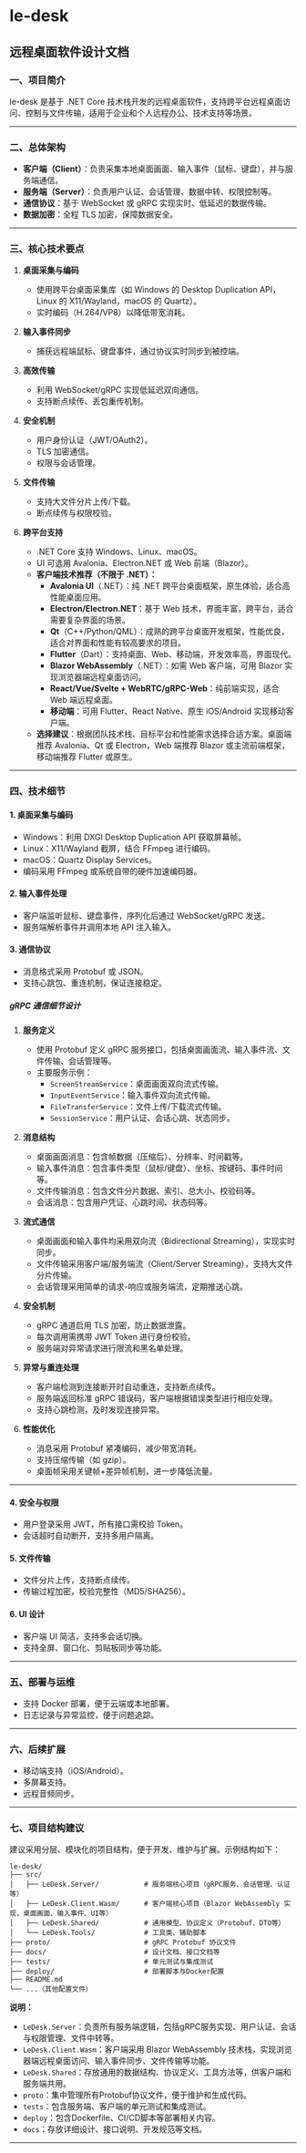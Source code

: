 # le-desk

## 远程桌面软件设计文档

### 一、项目简介

le-desk 是基于 .NET Core 技术栈开发的远程桌面软件，支持跨平台远程桌面访问、控制与文件传输，适用于企业和个人远程办公、技术支持等场景。

---

### 二、总体架构

- **客户端（Client）**：负责采集本地桌面画面、输入事件（鼠标、键盘），并与服务端通信。
- **服务端（Server）**：负责用户认证、会话管理、数据中转、权限控制等。
- **通信协议**：基于 WebSocket 或 gRPC 实现实时、低延迟的数据传输。
- **数据加密**：全程 TLS 加密，保障数据安全。

---

### 三、核心技术要点

1. **桌面采集与编码**
   - 使用跨平台桌面采集库（如 Windows 的 Desktop Duplication API，Linux 的 X11/Wayland，macOS 的 Quartz）。
   - 实时编码（H.264/VP8）以降低带宽消耗。

2. **输入事件同步**
   - 捕获远程端鼠标、键盘事件，通过协议实时同步到被控端。

3. **高效传输**
   - 利用 WebSocket/gRPC 实现低延迟双向通信。
   - 支持断点续传、丢包重传机制。

4. **安全机制**
   - 用户身份认证（JWT/OAuth2）。
   - TLS 加密通信。
   - 权限与会话管理。

5. **文件传输**
   - 支持大文件分片上传/下载。
   - 断点续传与权限校验。

6. **跨平台支持**
   - .NET Core 支持 Windows、Linux、macOS。
   - UI 可选用 Avalonia、Electron.NET 或 Web 前端（Blazor）。
   - **客户端技术推荐（不限于 .NET）：**
     - **Avalonia UI**（.NET）：纯 .NET 跨平台桌面框架，原生体验，适合高性能桌面应用。
     - **Electron/Electron.NET**：基于 Web 技术，界面丰富，跨平台，适合需要复杂界面的场景。
     - **Qt**（C++/Python/QML）：成熟的跨平台桌面开发框架，性能优良，适合对界面和性能有较高要求的项目。
     - **Flutter**（Dart）：支持桌面、Web、移动端，开发效率高，界面现代。
     - **Blazor WebAssembly**（.NET）：如需 Web 客户端，可用 Blazor 实现浏览器端远程桌面访问。
     - **React/Vue/Svelte + WebRTC/gRPC-Web**：纯前端实现，适合 Web 端远程桌面。
     - **移动端**：可用 Flutter、React Native、原生 iOS/Android 实现移动客户端。
   - **选择建议**：根据团队技术栈、目标平台和性能需求选择合适方案。桌面端推荐 Avalonia、Qt 或 Electron，Web 端推荐 Blazor 或主流前端框架，移动端推荐 Flutter 或原生。

---

### 四、技术细节

#### 1. 桌面采集与编码
- Windows：利用 DXGI Desktop Duplication API 获取屏幕帧。
- Linux：X11/Wayland 截屏，结合 FFmpeg 进行编码。
- macOS：Quartz Display Services。
- 编码采用 FFmpeg 或系统自带的硬件加速编码器。

#### 2. 输入事件处理
- 客户端监听鼠标、键盘事件，序列化后通过 WebSocket/gRPC 发送。
- 服务端解析事件并调用本地 API 注入输入。

#### 3. 通信协议
- 消息格式采用 Protobuf 或 JSON。
- 支持心跳包、重连机制，保证连接稳定。

##### gRPC 通信细节设计

1. **服务定义**
   - 使用 Protobuf 定义 gRPC 服务接口，包括桌面画面流、输入事件流、文件传输、会话管理等。
   - 主要服务示例：
     - `ScreenStreamService`：桌面画面双向流式传输。
     - `InputEventService`：输入事件双向流式传输。
     - `FileTransferService`：文件上传/下载流式传输。
     - `SessionService`：用户认证、会话心跳、状态同步。

2. **消息结构**
   - 桌面画面消息：包含帧数据（压缩后）、分辨率、时间戳等。
   - 输入事件消息：包含事件类型（鼠标/键盘）、坐标、按键码、事件时间等。
   - 文件传输消息：包含文件分片数据、索引、总大小、校验码等。
   - 会话消息：包含用户凭证、心跳时间、状态码等。

3. **流式通信**
   - 桌面画面和输入事件均采用双向流（Bidirectional Streaming），实现实时同步。
   - 文件传输采用客户端/服务端流（Client/Server Streaming），支持大文件分片传输。
   - 会话管理采用简单的请求-响应或服务端流，定期推送心跳。

4. **安全机制**
   - gRPC 通道启用 TLS 加密，防止数据泄露。
   - 每次调用需携带 JWT Token 进行身份校验。
   - 服务端对异常请求进行限流和黑名单处理。

5. **异常与重连处理**
   - 客户端检测到连接断开时自动重连，支持断点续传。
   - 服务端返回标准 gRPC 错误码，客户端根据错误类型进行相应处理。
   - 支持心跳检测，及时发现连接异常。

6. **性能优化**
   - 消息采用 Protobuf 紧凑编码，减少带宽消耗。
   - 支持压缩传输（如 gzip）。
   - 桌面帧采用关键帧+差异帧机制，进一步降低流量。

---

#### 4. 安全与权限
- 用户登录采用 JWT，所有接口需校验 Token。
- 会话超时自动断开，支持多用户隔离。

#### 5. 文件传输
- 文件分片上传，支持断点续传。
- 传输过程加密，校验完整性（MD5/SHA256）。

#### 6. UI 设计
- 客户端 UI 简洁，支持多会话切换。
- 支持全屏、窗口化、剪贴板同步等功能。

---

### 五、部署与运维

- 支持 Docker 部署，便于云端或本地部署。
- 日志记录与异常监控，便于问题追踪。

---

### 六、后续扩展

- 移动端支持（iOS/Android）。
- 多屏幕支持。
- 远程音频同步。

---

### 七、项目结构建议

建议采用分层、模块化的项目结构，便于开发、维护与扩展。示例结构如下：

```
le-desk/
├── src/
│   ├── LeDesk.Server/           # 服务端核心项目（gRPC服务、会话管理、认证等）
│   ├── LeDesk.Client.Wasm/      # 客户端核心项目（Blazor WebAssembly 实现，桌面画面、输入事件、UI等）
│   ├── LeDesk.Shared/           # 通用模型、协议定义（Protobuf、DTO等）
│   └── LeDesk.Tools/            # 工具类、辅助脚本
├── proto/                       # gRPC Protobuf 协议文件
├── docs/                        # 设计文档、接口文档等
├── tests/                       # 单元测试与集成测试
├── deploy/                      # 部署脚本与Docker配置
├── README.md
└── ...（其他配置文件）
```

**说明：**
- `LeDesk.Server`：负责所有服务端逻辑，包括gRPC服务实现、用户认证、会话与权限管理、文件中转等。
- `LeDesk.Client.Wasm`：客户端采用 Blazor WebAssembly 技术栈，实现浏览器端远程桌面访问、输入事件同步、文件传输等功能。
- `LeDesk.Shared`：存放通用的数据结构、协议定义、工具方法等，供客户端和服务端共用。
- `proto`：集中管理所有Protobuf协议文件，便于维护和生成代码。
- `tests`：包含服务端、客户端的单元测试和集成测试。
- `deploy`：包含Dockerfile、CI/CD脚本等部署相关内容。
- `docs`：存放详细设计、接口说明、开发规范等文档。

---